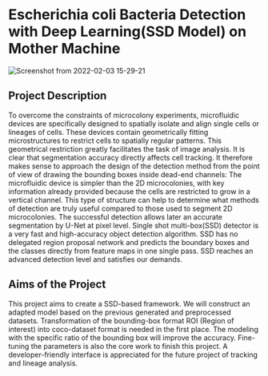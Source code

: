 # Escherichia coli Bacteria Detection with Deep Learning(SSD Model) on Mother Machine



![Screenshot from 2022-02-03 15-29-21](https://user-images.githubusercontent.com/64874122/152441180-34b580d2-3259-4273-979b-3cda840a2727.png)



## Project Description 

To overcome the constraints of microcolony experiments, microfluidic devices are specifically designed to spatially isolate and align single cells or lineages of cells. These devices contain geometrically fitting microstructures to restrict cells to spatially regular patterns. This geometrical restriction greatly facilitates the task of image analysis.
It is clear that segmentation accuracy directly affects cell tracking. It therefore makes sense to approach the design of the detection method from the point of view of drawing the bounding boxes inside dead-end channels: The microfluidic device is simpler than the 2D microcolonies, with key information already provided because the cells are restricted to grow in a vertical channel. This type of structure can help to determine what methods of detection are truly useful compared to those used to segment 2D microcolonies. The successful detection allows later an accurate segmentation by U-Net at pixel level.
Single shot multi-box(SSD) detector is a very fast and high-accuracy object detection algorithm. SSD has no delegated region proposal network and predicts the boundary boxes and the classes directly from feature maps in one single pass. SSD reaches an advanced detection level and satisfies our demands.


## Aims of the Project

This project aims to create a SSD-based framework. We will construct an adapted model based on the previous generated and preprocessed datasets. Transformation of the bounding-box format ROI (Region of interest) into coco-dataset format is needed in the first place. The modeling with the specific ratio of the bounding box will improve the accuracy. Fine-tuning the parameters is also the core work to finish this project. A developer-friendly interface is appreciated for the future project of tracking and lineage analysis.
